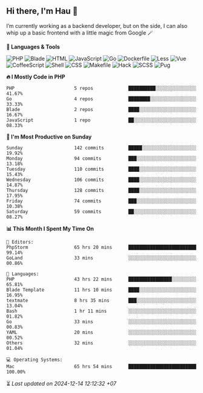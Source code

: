 ## Hi there, I'm Hau 👋
I’m currently working as a backend developer, but on the side, I can also whip up a basic frontend with a little magic from Google 🪄

<!--START_SECTION:readme-stats-->
**💬 Languages & Tools**

![PHP](https://img.shields.io/badge/PHP-56.05%25-4F5D95?&logo=PHP&labelColor=151b23)
![Blade](https://img.shields.io/badge/Blade-36.58%25-f7523f?&logo=Blade&labelColor=151b23)
![HTML](https://img.shields.io/badge/HTML-05.16%25-e34c26?&logo=HTML&labelColor=151b23)
![JavaScript](https://img.shields.io/badge/JavaScript-00.82%25-f1e05a?&logo=JavaScript&labelColor=151b23)
![Go](https://img.shields.io/badge/Go-00.61%25-00ADD8?&logo=Go&labelColor=151b23)
![Dockerfile](https://img.shields.io/badge/Dockerfile-00.29%25-384d54?&logo=Dockerfile&labelColor=151b23)
![Less](https://img.shields.io/badge/Less-00.12%25-1d365d?&logo=Less&labelColor=151b23)
![Vue](https://img.shields.io/badge/Vue-00.11%25-41b883?&logo=Vue&labelColor=151b23)
![CoffeeScript](https://img.shields.io/badge/CoffeeScript-00.11%25-244776?&logo=CoffeeScript&labelColor=151b23)
![Shell](https://img.shields.io/badge/Shell-00.10%25-89e051?&logo=Shell&labelColor=151b23)
![CSS](https://img.shields.io/badge/CSS-00.03%25-663399?&logo=CSS&labelColor=151b23)
![Makefile](https://img.shields.io/badge/Makefile-00.01%25-427819?&logo=Makefile&labelColor=151b23)
![Hack](https://img.shields.io/badge/Hack-00.01%25-878787?&logo=Hack&labelColor=151b23)
![SCSS](https://img.shields.io/badge/SCSS-00.00%25-c6538c?&logo=SCSS&labelColor=151b23)
![Pug](https://img.shields.io/badge/Pug-00.00%25-a86454?&logo=Pug&labelColor=151b23)


**🔥 I Mostly Code in PHP**

```text
PHP                      5 repos             ██████████░░░░░░░░░░░░░░░   41.67%
Go                       4 repos             ████████░░░░░░░░░░░░░░░░░   33.33%
Blade                    2 repos             ████░░░░░░░░░░░░░░░░░░░░░   16.67%
JavaScript               1 repo              ██░░░░░░░░░░░░░░░░░░░░░░░   08.33%
```

**📅 I'm Most Productive on Sunday**

```text
Sunday                   142 commits         █████░░░░░░░░░░░░░░░░░░░░   19.92%
Monday                   94 commits          ███░░░░░░░░░░░░░░░░░░░░░░   13.18%
Tuesday                  110 commits         ████░░░░░░░░░░░░░░░░░░░░░   15.43%
Wednesday                106 commits         ████░░░░░░░░░░░░░░░░░░░░░   14.87%
Thursday                 128 commits         ████░░░░░░░░░░░░░░░░░░░░░   17.95%
Friday                   74 commits          ███░░░░░░░░░░░░░░░░░░░░░░   10.38%
Saturday                 59 commits          ██░░░░░░░░░░░░░░░░░░░░░░░   08.27%
```

**📊 This Month I Spent My Time On**

```text
📝 Editors:
PhpStorm                 65 hrs 20 mins      █████████████████████████   99.14%
GoLand                   33 mins             ░░░░░░░░░░░░░░░░░░░░░░░░░   00.86%

💬 Languages:
PHP                      43 hrs 22 mins      ████████████████░░░░░░░░░   65.81%
Blade Template           11 hrs 10 mins      ████░░░░░░░░░░░░░░░░░░░░░   16.95%
textmate                 8 hrs 35 mins       ███░░░░░░░░░░░░░░░░░░░░░░   13.04%
Bash                     1 hr 11 mins        ░░░░░░░░░░░░░░░░░░░░░░░░░   01.82%
Go                       33 mins             ░░░░░░░░░░░░░░░░░░░░░░░░░   00.83%
YAML                     20 mins             ░░░░░░░░░░░░░░░░░░░░░░░░░   00.52%
Others                   32 mins             ░░░░░░░░░░░░░░░░░░░░░░░░░   01.04%

💻 Operating Systems:
Mac                      65 hrs 54 mins      █████████████████████████   100.00%
```



⏳ *Last updated on 2024-12-14 12:12:32 +07*
<!--END_SECTION:readme-stats-->
